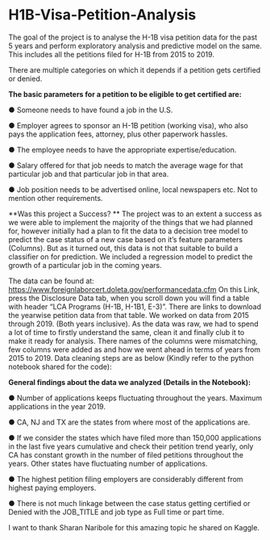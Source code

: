# H1B-Visa-Petition-Analysis
The goal of the project is to analyse the H-1B visa petition data for the past 5 years and perform
exploratory analysis and predictive model on the same.
This includes all the petitions filed for H-1B from 2015 to 2019.


There are multiple categories on which it depends if a petition gets certified or denied.

**The basic parameters for a petition to be eligible to get certified are:**

● Someone needs to have found a job in the U.S.

● Employer agrees to sponsor an H-1B petition (working visa), who also pays the
	application fees, attorney, plus other paperwork hassles.

● The employee needs to have the appropriate expertise/education.

● Salary offered for that job needs to match the average wage for that particular job and
	that particular job in that area.

● Job position needs to be advertised online, local newspapers etc.
Not to mention other requirements.


**Was this project a Success? **
The project was to an extent a success as we were able to implement the majority of the things
that we had planned for, however initially had a plan to fit the data to a decision tree model to
predict the case status of a new case based on it’s feature parameters (Columns). But as it
turned out, this data is not that suitable to build a classifier on for prediction. We included a
regression model to predict the growth of a particular job in the coming years.

The data can be found at: https://www.foreignlaborcert.doleta.gov/performancedata.cfm
On this Link, press the Disclosure Data tab, when you scroll down you will find a table with
header “LCA Programs (H-1B, H-1B1, E-3)”. There are links to download the yearwise petition
data from that table. We worked on data from 2015 through 2019. (Both years inclusive).
As the data was raw, we had to spend a lot of time to firstly understand the same, clean it and
finally club it to make it ready for analysis. There names of the columns were mismatching, few
columns were added as and how we went ahead in terms of years from 2015 to 2019.
Data cleaning steps are as below (Kindly refer to the python notebook shared for the code):



**General findings about the data we analyzed (Details in the Notebook):**

● Number of applications keeps fluctuating throughout the years. Maximum applications in
the year 2019.

● CA, NJ and TX are the states from where most of the applications are.

● If we consider the states which have filed more than 150,000 applications in the last five
years cumulative and check their petition trend yearly, only CA has constant growth in
the number of filed petitions throughout the years. Other states have fluctuating number
of applications.

● The highest petition filing employers are considerably different from highest paying
employers.

● There is not much linkage between the case status getting certified or Denied with the
JOB_TITLE and job type as Full time or part time.


I want to thank Sharan Naribole for this amazing topic he shared on Kaggle. 

